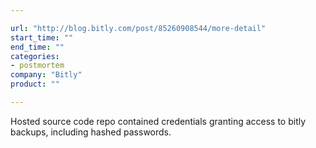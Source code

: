 ```yaml
---

url: "http://blog.bitly.com/post/85260908544/more-detail"
start_time: ""
end_time: ""
categories:
- postmortem
company: "Bitly"
product: ""

---
```


Hosted source code repo contained credentials granting access to bitly backups, including hashed passwords.
